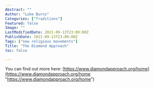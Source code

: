 ```yaml
---
Abstract: ""
Author: "Luke Burns"
Categories: ["Traditions"]
Featured: false
Image: ""
LastModifiedDate: 2021-09-13T23:00:00Z
PublishDate: 2021-09-13T23:00:00Z
Tags: ["new religious movements"]
Title: "The Diamond Approach"
toc: false

---
```

You can find out more here: [https://www.diamondapproach.org/home](https://www.diamondapproach.org/home "https://www.diamondapproach.org/home")